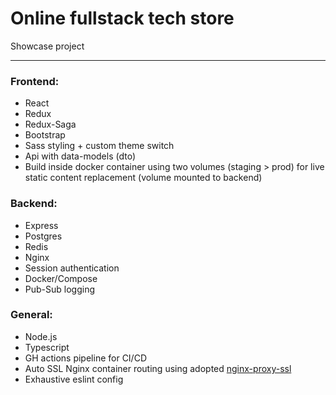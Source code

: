 # Online fullstack tech store

Showcase project

---

### Frontend:

- React
- Redux
- Redux-Saga
- Bootstrap
- Sass styling + custom theme switch
- Api with data-models (dto)
- Build inside docker container using two volumes (staging > prod) for live static content replacement (volume mounted to backend) 


### Backend:

- Express
- Postgres
- Redis
- Nginx
- Session authentication
- Docker/Compose
- Pub-Sub logging

### General:

- Node.js
- Typescript
- GH actions pipeline for CI/CD
- Auto SSL Nginx container routing using adopted [nginx-proxy-ssl](https://github.com/SanariSan/nginx-proxy-ssl) 
- Exhaustive eslint config